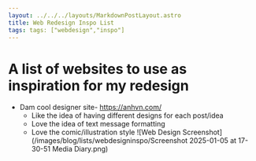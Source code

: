 ```yaml
---
layout: ../../../layouts/MarkdownPostLayout.astro
title: Web Redesign Inspo List
tags: tags: ["webdesign","inspo"]
---
```



# A list of websites to use as inspiration for my redesign

-  Dam cool designer site- https://anhvn.com/
	- Like the idea of having different designs for each post/idea
	- Love the idea of text message formatting
	- Love the comic/illustration style
![Web Design Screenshot](/images/blog/lists/webdesigninspo/Screenshot 2025-01-05 at 17-30-51 Media Diary.png)


